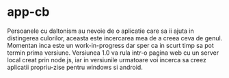 # app-cb
Persoanele cu daltonism au nevoie de o aplicatie care sa ii ajuta in distingerea culorilor, aceasta este incercarea mea de a creea ceva de genul.
Momentan inca este un work-in-progress dar sper ca in scurt timp sa pot termin prima versiune.
Versiunea 1.0 va rula intr-o pagina web cu un server local creat prin node.js, iar in versiunile urmatoare voi incerca sa creez aplicatii propriu-zise pentru windows si android.